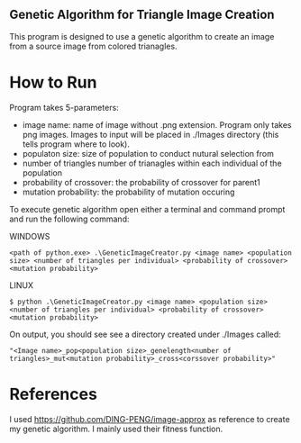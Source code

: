 ## Genetic Algorithm for Triangle Image Creation
This program is designed to use a genetic algorithm to create an image from a source image from colored trianagles.  


# How to Run
Program takes 5-parameters: 
- image name: name of image without .png extension. Program only takes png images. Images to input will be placed in ./Images directory (this tells program where to look).
- populaton size: size of population to conduct nutural selection from
- number of triangles number of trianagles within each individual of the population
- probability of crossover: the probability of crossover for parent1
- mutation probability: the probability of mutation occuring

To execute genetic algorithm open either a terminal and command prompt and run the following command:

WINDOWS
```
<path of python.exe> .\GeneticImageCreator.py <image name> <population size> <number of triangles per individual> <probability of crossover> <mutation probability>
```

LINUX
```
$ python .\GeneticImageCreator.py <image name> <population size> <number of triangles per individual> <probability of crossover> <mutation probability>
```

On output, you should see see a directory created under ./Images called:
```
"<Image name>_pop<population size>_genelength<number of triangles>_mut<mutation probability>_cross<corssover probability>"
```

# References
I used https://github.com/DING-PENG/image-approx as reference to create my genetic algorithm. I mainly used their fitness function. 